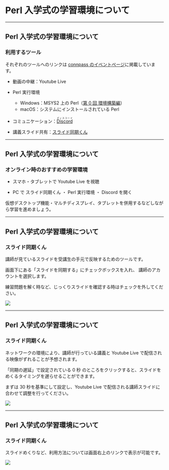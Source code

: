 # Perl 入学式の学習環境について

---

## Perl 入学式の学習環境について

### 利用するツール

それぞれのツールへのリンクは <a href="https://perl-entrance.connpass.com/event/228086/" target="_blank">connpass のイベントページ</a>に掲載しています。

- 動画の中継：Youtube Live

- Perl 実行環境

  - Windows：MSYS2 上の Perl（<a href="https://github.com/perl-entrance-org/workshop-basic-online/blob/master/0th/slide.md" target="_blank">第 0 回 環境構築編</a>）
  - macOS：システムにインストールされている Perl

- コミュニケーション：<a href="https://discord.com/channels/741610576609935430/741610901303721998" target="_blank"><ruby>Discord<rt>ディスコード</rt></ruby></a>

- 講義スライド共有：<a href="https://appslideshare.tugougaii.site/slide/Online2021?p=1&c=pre-left&cf=1" target="_blank">スライド同期くん</a>

---

## Perl 入学式の学習環境について

### オンライン時のおすすめの学習環境

- スマホ・タブレットで Youtube Live を視聴

- PC で スライド同期くん ・ Perl 実行環境 ・ Discord を開く

仮想デスクトップ機能・マルチディスプレイ、タブレットを併用するなどしながら学習を進めましょう。

---

## Perl 入学式の学習環境について

### スライド同期くん

講師が見ているスライドを受講生の手元で反映するためのツールです。

画面下にある「スライドを同期する」にチェックボックスを入れ、 講師のアカウントを選択します。

練習問題を解く時など、じっくりスライドを確認する時はチェックを外してください。

<img src="https://raw.githubusercontent.com/perl-entrance-org/workshop-basic-online/master/1st/image/appslideshare01.png" align='left'>

<br clear="all">

---

## Perl 入学式の学習環境について

### スライド同期くん

ネットワークの環境により、講師が行っている講義と Youtube Live で配信される映像がずれることが予想されます。

「同期の遅延」で設定されている 0 秒 のところをクリックすると、スライドをめくるタイミングを遅らせることができます。

まずは 30 秒を基準にして設定し、Youtube Live で配信される講師スライドに合わせて調整を行ってください。

<img src="https://raw.githubusercontent.com/perl-entrance-org/workshop-basic-online/master/1st/image/appslideshare02.png" align='left'>

<br clear="all">

---

## Perl 入学式の学習環境について

### スライド同期くん

スライドめくりなど、利用方法については画面右上のリンクで表示が可能です。

<img src="https://raw.githubusercontent.com/perl-entrance-org/workshop-basic-online/master/1st/image/appslideshare03.png" align='left'>

<br clear="all">
